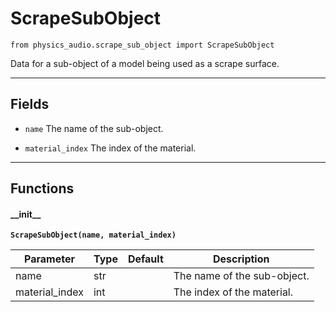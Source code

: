 # ScrapeSubObject

`from physics_audio.scrape_sub_object import ScrapeSubObject`

Data for a sub-object of a model being used as a scrape surface.

***

## Fields

- `name` The name of the sub-object.

- `material_index` The index of the material.

***

## Functions

#### \_\_init\_\_

**`ScrapeSubObject(name, material_index)`**

| Parameter | Type | Default | Description |
| --- | --- | --- | --- |
| name |  str |  | The name of the sub-object. |
| material_index |  int |  | The index of the material. |

